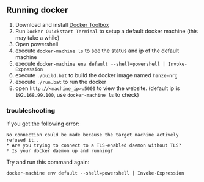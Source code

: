 ## Running docker

1. Download and install [Docker Toolbox](https://www.docker.com/toolbox)  
2. Run `Docker Quickstart Terminal` to setup a default docker machine (this may take a while)  
3. Open powershell  
4. execute `docker-machine ls` to see the status and ip of the default machine  
5. execute `docker-machine env default --shell=powershell | Invoke-Expression`  
6. execute `./build.bat` to build the docker image named `hanze-nrg`  
7. execute `./run.bat` to run the docker  
8. open `http://<machine_ip>:5000` to view the website. (default ip is `192.168.99.100`, use `docker-machine ls` to check)

### troubleshooting

if you get the following error:
```
No connection could be made because the target machine actively refused it..
* Are you trying to connect to a TLS-enabled daemon without TLS?
* Is your docker daemon up and running?
```

Try and run this command again:
```
docker-machine env default --shell=powershell | Invoke-Expression
```
